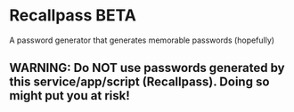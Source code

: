 # Recallpass BETA
A password generator that generates memorable passwords (hopefully)
     
## WARNING: Do NOT use passwords generated by this service/app/script (Recallpass). Doing so might put you at risk!
